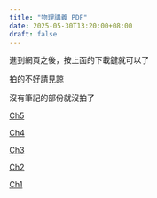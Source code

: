 ```yaml
---
title: "物理講義 PDF"
date: 2025-05-30T13:20:00+08:00
draft: false
---
```


進到網頁之後，按上面的下載鍵就可以了

拍的不好請見諒

沒有筆記的部份就沒拍了

[Ch5](https://github.com/itsxiaobai/itsxiaobai.github.io/blob/main/content/assets/ch4.pdf)

[Ch4](https://github.com/itsxiaobai/itsxiaobai.github.io/blob/main/content/assets/ch5.pdf)

[Ch3](https://github.com/itsxiaobai/itsxiaobai.github.io/blob/main/content/assets/ch3.pdf)

[Ch2](https://github.com/itsxiaobai/itsxiaobai.github.io/blob/main/content/assets/ch2.pdf)

[Ch1](https://github.com/itsxiaobai/itsxiaobai.github.io/blob/main/content/assets/ch1.pdf)
